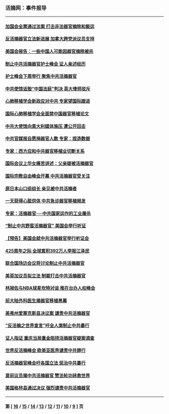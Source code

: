 ### 活摘网：事件报导
---
#### [加国会全票通过法案 打击非法器官摘除和贩运](../../pages/nf5877/n13884924.md?02060430) 
#### [反活摘器官立法新进展 加拿大跨党派议员支持](../../pages/nf5877/n13876061.md?02060430) 
#### [美国会报告：一些中国人可能因器官摘除被杀](../../pages/nf5877/n13867964.md?02060430) 
#### [制止中共活摘器官护士峰会 证人亲述经历](../../pages/nf5877/n13859007.md?02060430) 
#### [护士峰会下周举行 聚焦中共活摘器官](../../pages/nf5877/n13855418.md?02060430) 
#### [中共使馆诋毁“中国法庭”判决 英大律师驳斥](../../pages/nf5877/n13833945.md?02060430) 
#### [心肺移植学会新政应对中共 专家望国际跟进](../../pages/nf5877/n13829043.md?02060430) 
#### [国际心肺移植学会全面禁中国器官移植论文](../../pages/nf5877/n13827785.md?02060430) 
#### [中共大使馆向意大利媒体施压 遭公开回击](../../pages/nf5877/n13826038.md?02060430) 
#### [中共官媒报自愿捐器官人数 专家：捏造数据](../../pages/nf5877/n13814130.md?02060430) 
#### [专家：西方应和中共器官移植业切断关系](../../pages/nf5877/n13772828.md?02060430) 
#### [国际会议上华女痛苦讲述：父亲疑被活摘器官](../../pages/nf5877/n13771583.md?02060430) 
#### [国际宗教自由峰会开幕 中共活摘器官受关注](../../pages/nf5877/n13769995.md?02060430) 
#### [原日本山口组组长 亲见被中共活摘者](../../pages/nf5877/n13767360.md?02060430) 
#### [一天获得心脏供体 中共急诊器官移植频发](../../pages/nf5877/n13764689.md?02060430) 
#### [专家：活摘器官──中共国家运作的工业屠杀](../../pages/nf5877/n13761178.md?02060430) 
#### [“制止中共野蛮活摘器官” 美国会举行听证](../../pages/nf5877/n13735831.md?02060430) 
#### [【预告】美国会就中共活摘器官举行听证会](../../pages/nf5877/n13732843.md?02060430) 
#### [425周年之际 全球累积392万人举报江泽民](../../pages/nf5877/n13719232.md?02060430) 
#### [联合国场边会议将讨论制止中共活摘器官](../../pages/nf5877/n13656361.md?02060430) 
#### [美英加议员拟立法 制裁打击中共活摘器官](../../pages/nf5877/n13430251.md?02060430) 
#### [林昶佐与NBA球星坎特对谈 推在台办人权峰会](../../pages/nf5877/n13414467.md?02060430) 
#### [前大陆外科医生揭器官移植黑幕](../../pages/nf5877/n13401416.md?02060430) 
#### [美弗州爱塞克斯县决议案 谴责中共活摘器官](../../pages/nf5877/n13320919.md?02060430) 
#### [“反活摘之世界宣言”吁全人类制止中共暴行](../../pages/nf5877/n13259730.md?02060430) 
#### [证人指证 重庆当局重金阻挠活摘器官疑案调查](../../pages/nf5877/n13259127.md?02060430) 
#### [世界反活摘峰会 欧美亚医界谴责中共罪行](../../pages/nf5877/n13253550.md?02060430) 
#### [反活摘器官峰会吁各国立法 惩治中共暴行](../../pages/nf5877/n13245052.md?02060430) 
#### [意前议员揭中共活摘器官 赞法轮功拯救世界](../../pages/nf5877/n13203445.md?02060430) 
#### [美国格林县通过决议 强烈谴责中共活摘器官](../../pages/nf5877/n13119367.md?02060430) 

---
#### 第 [ [16](./16.md?02060430) / [15](./15.md?02060430) / [14](./14.md?02060430) / [13](./13.md?02060430) / [12](./12.md?02060430) / [11](./11.md?02060430) / [10](./10.md?02060430) / [9](./9.md?02060430) ] 页
